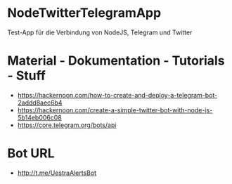 # NodeTwitterTelegramApp
Test-App für die Verbindung von NodeJS, Telegram und Twitter

# Material - Dokumentation - Tutorials - Stuff
- https://hackernoon.com/how-to-create-and-deploy-a-telegram-bot-2addd8aec6b4
- https://hackernoon.com/create-a-simple-twitter-bot-with-node-js-5b14eb006c08
- https://core.telegram.org/bots/api

# Bot URL
- http://t.me/UestraAlertsBot
